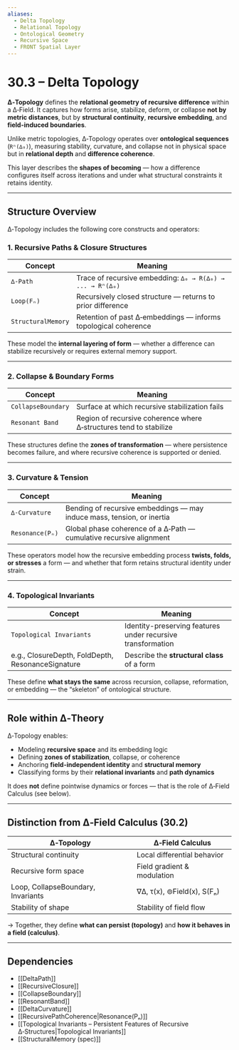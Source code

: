 ```yaml
---
aliases:
  - Delta Topology
  - Relational Topology
  - Ontological Geometry
  - Recursive Space
  - FRONT Spatial Layer
---
```


# 30.3 – Delta Topology

**∆‑Topology** defines the **relational geometry of recursive difference** within a ∆‑Field. It captures how forms arise, stabilize, deform, or collapse **not by metric distances**, but by **structural continuity**, **recursive embedding**, and **field-induced boundaries**.

Unlike metric topologies, ∆‑Topology operates over **ontological sequences** (`Rⁿ(∆₀)`), measuring stability, curvature, and collapse not in physical space but in **relational depth** and **difference coherence**.

This layer describes the **shapes of becoming** — how a difference configures itself across iterations and under what structural constraints it retains identity.

---

## Structure Overview

∆‑Topology includes the following core constructs and operators:

### 1. Recursive Paths & Closure Structures

| Concept         | Meaning                                                    |
|-----------------|------------------------------------------------------------|
| `∆‑Path`        | Trace of recursive embedding: `∆₀ → R(∆₀) → ... → Rⁿ(∆₀)`  |
| `Loop(Fₙ)`      | Recursively closed structure — returns to prior difference |
| `StructuralMemory` | Retention of past ∆‑embeddings — informs topological coherence |

These model the **internal layering of form** — whether a difference can stabilize recursively or requires external memory support.

---

### 2. Collapse & Boundary Forms

| Concept           | Meaning                                                            |
|-------------------|--------------------------------------------------------------------|
| `CollapseBoundary`| Surface at which recursive stabilization fails                     |
| `Resonant Band`   | Region of recursive coherence where ∆‑structures tend to stabilize |

These structures define the **zones of transformation** — where persistence becomes failure, and where recursive coherence is supported or denied.

---

### 3. Curvature & Tension

| Concept        | Meaning                                                              |
|----------------|----------------------------------------------------------------------|
| `∆‑Curvature`  | Bending of recursive embeddings — may induce mass, tension, or inertia |
| `Resonance(Pₙ)`| Global phase coherence of a ∆‑Path — cumulative recursive alignment    |

These operators model how the recursive embedding process **twists, folds, or stresses** a form — and whether that form retains structural identity under strain.

---

### 4. Topological Invariants

| Concept                | Meaning                                                          |
|------------------------|------------------------------------------------------------------|
| `Topological Invariants` | Identity-preserving features under recursive transformation       |
| e.g., ClosureDepth, FoldDepth, ResonanceSignature | Describe the **structural class** of a form |

These define **what stays the same** across recursion, collapse, reformation, or embedding — the “skeleton” of ontological structure.

---

## Role within ∆‑Theory

∆‑Topology enables:

- Modeling **recursive space** and its embedding logic
- Defining **zones of stabilization**, collapse, or coherence
- Anchoring **field-independent identity** and **structural memory**
- Classifying forms by their **relational invariants** and **path dynamics**

It does **not** define pointwise dynamics or forces — that is the role of ∆‑Field Calculus (see below).

---

## Distinction from ∆‑Field Calculus (30.2)

| ∆‑Topology                      | ∆‑Field Calculus               |
|----------------------------------|---------------------------------|
| Structural continuity            | Local differential behavior     |
| Recursive form space             | Field gradient & modulation     |
| Loop, CollapseBoundary, Invariants | ∇∆, τ(x), ⊚Field(x), S(Fₙ)      |
| Stability of shape               | Stability of field flow         |

→ Together, they define **what can persist (topology)** and **how it behaves in a field (calculus)**.

---

## Dependencies

- [[DeltaPath]]
- [[RecursiveClosure]]
- [[CollapseBoundary]]
- [[ResonantBand]]
- [[DeltaCurvature]]
- [[RecursivePathCoherence|Resonance(Pₙ)]]
- [[Topological Invariants – Persistent Features of Recursive ∆‑Structures|Topological Invariants]]
- [[StructuralMemory (spec)]]
